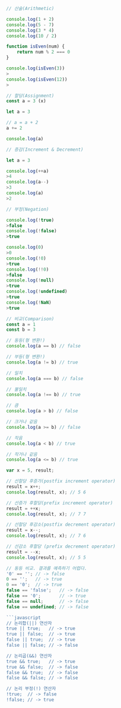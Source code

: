 ```javascript
// 산술(Arithmetic)

console.log(1 + 2)
console.log(5 - 7)
console.log(3 * 4)
console.log(10 / 2)

function isEven(num) {
    return num % 2 === 0
}

console.log(isEven(3))
>
console.log(isEven(12))
>
```

```js
// 할당(Assignment)
const a = 3 (x)

let a = 3

// a = a + 2
a += 2

console.log(a)
```

```js
// 증감(Increment & Decrement)

let a = 3

console.log(++a)
>4
console.log(a--)
>3
console.log(a)
>2

```

```js
// 부정(Negation)

console.log(!true)
>false
console.log(!false)
>true

console.log(0)
>0
console.log(!0)
>true
console.log(!!0)
>false
console.log(!null)
>true
console.log(!undefined)
>true
console.log(!NaN)
>true
```
```js
// 비교(Comparison)
const a = 1
const b = 3

// 동등(형 변환!)
console.log(a == b) // false

// 부등(형 변환!)
console.log(a != b) // true

// 일치
console.log(a === b) // false

// 불일치
console.log(a !== b) // true

// 큼
console.log(a > b) // false

// 크거나 같음
console.log(a >= b) // false

// 작음
console.log(a < b) // true

// 작거나 같음
console.log(a <= b) // true
```


```js
var x = 5, result;

// 선할당 후증가(postfix increment operator)
result = x++;
console.log(result, x); // 5 6

// 선증가 후할당(prefix increment operator)
result = ++x;
console.log(result, x); // 7 7

// 선할당 후감소(postfix decrement operator)
result = x--;
console.log(result, x); // 7 6

// 선감소 후할당 (prefix decrement operator)
result = --x;
console.log(result, x); // 5 5
```

```javascript
// 동등 비교. 결과를 예측하기 어렵다.
'0' == ''; // -> false
0 == '';   // -> true
0 == '0';  // -> true
false == 'false';   // -> false
false == '0';       // -> true
false == null;      // -> false
false == undefined; // -> false

```javascript
// 논리합(||) 연산자
true || true;   // -> true
true || false;  // -> true
false || true;  // -> true
false || false; // -> false

// 논리곱(&&) 연산자
true && true;   // -> true
true && false;  // -> false
false && true;  // -> false
false && false; // -> false

// 논리 부정(!) 연산자
!true;  // -> false
!false; // -> true
```